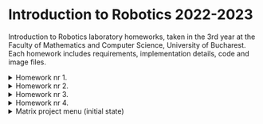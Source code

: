 # Introduction to Robotics 2022-2023
Introduction to Robotics laboratory homeworks, taken in the 3rd year at the Faculty of Mathematics and Computer Science, University of Bucharest. Each homework includes requirements, implementation details, code and image files.

<details>
   <summary> Homework nr 1. </summary>

Task Requirements:
Use a separat potentiometer in controlling each of the color of the RGB led (Red,Green and Blue).  The control must be done with digital electronics(aka you must read the value of the potentiometer with Arduino, and write a mapped value to each of the pins connected to the led.

Components:  RBG  LED  (1  minimum),  potentiometers  (3  minimum),resistors and wires (per logic)

   Picture of setup :
   
   
![rgbpot](https://user-images.githubusercontent.com/79654042/197527552-16f3c33b-eb0d-4cef-8011-cee6844fa21c.jpeg)

   [Video of the setup](https://youtu.be/0gd4UtJibwI)
   
 [Source code](https://github.com/ZahariaDiana132/Introduction-to-Robotics-2022---2023-/blob/584f794e456182e03eb7b9ce4ed742b3d89f9d83/Homework1code.ino)
</details>
<details>
<summary> Homework nr 2. </summary>

 
 Task Requirements: You will use 2 LEDs to represent the traffic lights for people (red and green) and 3 LEDs to represent the traffic lights for cars (red, yellow and green).See the states it needs to go through:
 The system has the following states:
 1.State 1 (default, reinstated after state 4 ends):  green light for cars,red  light  for  people,  no  sounds.   Duration:  indefinite,  changed  by pressing the button.
  
 2.State 2 (initiated by counting down 8 seconds after a button press):the  light  should  be  yellow  for  cars,  red  for  people  and  no  sounds.Duration:  3 seconds.
 
 3.State 3  (initiated after state 2 ends):  red for cars, green for people and a beeping sound from the buzzer at a constant interval. Duration:8 seconds.
 
 4.State 4 (initiated after state 3 ends):  red for cars,blinking green for people and a beeping sound from the buzzer,  at a constant interval,  faster than the beeping in state 3.  This state should last 4 seconds.

 Components: 5 LEDs, 1 button, 1 buzzer, resistors and wires (per logic)
 
   Picture of setup :
   
   
   
![trafficlightt](https://user-images.githubusercontent.com/79654042/198995790-7aebd79b-85f0-4575-9d53-df48ca259c8d.jpg)



   [Video of the setup](https://youtu.be/Hp1TCFuaUxA)
   
 [Source code](https://github.com/ZahariaDiana132/Introduction-to-Robotics-2022---2023-/blob/0c45ab3f3f20d6ce4297058e2fcf801eec1f93c9/trafficlightsZahariaDianaa.ino)

</details>
<details>
<summary> Homework nr 3. </summary>

 
 Task Requirements: 
 The system has to have the following states:
 <details>
 <summary> State  1 </summary> 
 (default,  but  also  initiated  after  a  button  press  in  State2):  Current  position  blinking.   Can  use  the  joystick  to  move  from one  position  to  neighbors.   Short  pressing  the  button  toggles  state2.  Long pressing the button in state 1 resets the entire display by turning all the segments OFF and moving the current position to the decimal point.
 </details>
 
 <details>
 <summary> State  2 </summary>
 (initiated  after  a  button  press  in  State  1):   The  current segment  stops  blinking,  adopting  the  state  of  the  segment  before selection (ON or OFF). Toggling the X (or Y, you chose) axis should change  the  segment  state  from  ON  to  OFF  or  from  OFF  to  ON. Clicking the joystick should save the segment state and exit back to state 1.
 </details>
 
 
 Components: 
 1  7-segment  display,  1  joystick,  resistors  and  wires  (per logic)
 
 Picture of setup :
 
 
 
 
 ![7digitDrawDia](https://user-images.githubusercontent.com/79654042/200570969-7841a23c-b425-4f34-bc52-572fd3135037.jpg)


 [Video of the setup](https://youtu.be/hj81Vb1BxJY)
   
 [Source code](https://github.com/ZahariaDiana132/Introduction-to-Robotics-2022---2023-/blob/2d9dfeab612dbe0fc8211f4fcba87e369f83afcd/7digitDrawDiana.ino)

</details>


<details>
<summary> Homework nr 4.</summary>

 
 Task Requirements: 
 The project consists in manipulating a 4-digit 7-segment display using a joystick. The joystick can be moved by the one axis in the first state to change the current display and by the other axis in the second state to change the display number. State is changed by short pressing the button. Long pressing in the first state causes a reset.

 Components:
 a  joystick,  a  4  digit  7-segment  display,  a  74hc595  shift register, rezistors
 
  Picture of setup:  
  ![c65f3949-cf6e-42a2-9256-8606f3732794](https://user-images.githubusercontent.com/79654042/202196622-148fced2-562a-46e9-9366-f315e8cc88a7.jpg)



  [Video of the setup]( https://youtu.be/DeK5w3XTYy0)
  
   
 [Source code](https://github.com/ZahariaDiana132/Introduction-to-Robotics-2022---2023-/blob/85ddd8878d859c4d130e21bd68423a77ec237036/4_7digitCountDiana.ino)

</details>


<details>
<summary> Matrix project menu (initial state) </summary>

 
Description : Intermediate state of the project. Game menu that contains necessary settings, an about, tells you how to play and so much more.
  (more details about the tasks, components in the final version)
   
   
   
  Picture of setup:  

![WhatsApp Image 2022-12-06 at 21 37 48](https://user-images.githubusercontent.com/79654042/206010543-5798eb6e-5cad-4386-9321-3de67e956d6f.jpeg)


  [Video of the setup initial](https://youtu.be/NFwmhA32Iqs)
  
  [Video of the setup modified]()
  
 [Source code initial - 84% memory usage](https://github.com/ZahariaDiana132/Introduction-to-Robotics-2022---2023-/blob/2f16e2fcb79647ecc4efb8dbfcc12fa19d5e843d/proiectmatricemeniu.ino)
 
 [Source code modified - 64% mem used]()

</details>


